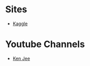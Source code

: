 # Sites
  * [Kaggle](https://www.kaggle.com/datasets)
  
# Youtube Channels
  * [Ken Jee](https://www.youtube.com/channel/UCiT9RITQ9PW6BhXK0y2jaeg)
